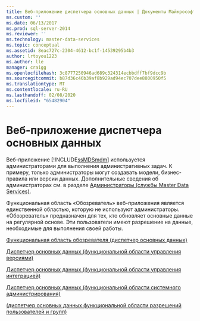 ```yaml
---
title: Веб-приложение диспетчера основных данных | Документы Майкрософт
ms.custom: ''
ms.date: 06/13/2017
ms.prod: sql-server-2014
ms.reviewer: ''
ms.technology: master-data-services
ms.topic: conceptual
ms.assetid: 8eac727c-2304-4612-bc1f-14539295b4b3
author: lrtoyou1223
ms.author: lle
manager: craigg
ms.openlocfilehash: 3c8777250946ad689c324314ecbbdff7bf9dcc9b
ms.sourcegitcommit: b87d36c46b39af8b929ad94ec707dee8800950f5
ms.translationtype: MT
ms.contentlocale: ru-RU
ms.lasthandoff: 02/08/2020
ms.locfileid: "65482904"
---
```

# <a name="master-data-manager-web-application"></a>Веб-приложение диспетчера основных данных
  Веб-приложение [!INCLUDE[ssMDSmdm](../includes/ssmdsmdm-md.md)] используется администраторами для выполнения административных задач. К примеру, только администраторы могут создавать модели, бизнес-правила или версии данных. Дополнительные сведения об администраторах см. в разделе [Администраторы (службы Master Data Services)](administrators-master-data-services.md).  
  
 Функциональная область «Обозреватель» веб-приложения является единственной областью, которую не используют администраторы. «Обозреватель» предназначен для тех, кто обновляет основные данные на регулярной основе. Эти пользователи имеют разрешение на данные, необходимые для выполнения своей работы.  
  
 [Функциональная область обозревателя &#40;диспетчер основных данных&#41;](../../2014/master-data-services/explorer-functional-area-master-data-manager.md)  
  
 [Диспетчер основных данных &#40;функциональной области управления версиями&#41;](../../2014/master-data-services/version-management-functional-area-master-data-manager.md)  
  
 [Диспетчер основных данных &#40;функциональной области управления интеграцией&#41;](../../2014/master-data-services/integration-management-functional-area-master-data-manager.md)  
  
 [Диспетчер основных данных &#40;функциональной области системного администрирования&#41;](../../2014/master-data-services/system-administration-functional-area-master-data-manager.md)  
  
 [&#40;диспетчер основных данных функциональной области разрешений пользователей и групп&#41;](../../2014/master-data-services/user-and-group-permissions-functional-area-master-data-manager.md)  
  
  
